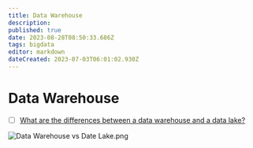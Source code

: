 ```yaml
---
title: Data Warehouse
description: 
published: true
date: 2023-08-28T08:50:33.686Z
tags: bigdata
editor: markdown
dateCreated: 2023-07-03T06:01:02.930Z
---
```


# Data Warehouse
- [ ] [What are the differences between a data warehouse and a data lake?](https://blog.bytebytego.com/p/ep66-comparison-of-url-uri-and-urn?utm_source=profile&utm_medium=reader2)

![Data Warehouse vs Date Lake.png](http://192.168.25.60:8000/files/file_storage/91f78ef3.png)


